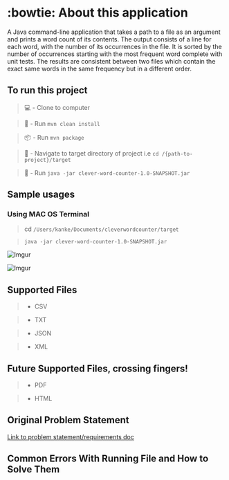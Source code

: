 #  :bowtie: About this application #
A Java command-line application that takes a path to a file as an argument and prints a word count of its contents. The output consists of a line for each word, with the number of its occurrences in the file. It is sorted by the number of occurrences starting with the most frequent word complete with unit tests.
The results are consistent between two files which contain the exact same words in the same frequency but in a different order.

##  To run this project ##

> :computer: -  Clone to computer

> 🧹 -  Run `mvn clean install`

> :package: - Run  `mvn package`

>  🧭 -  Navigate to target directory of project i.e `cd /{path-to-project}/target`

> :runner: -  Run `java -jar clever-word-counter-1.0-SNAPSHOT.jar`

##  Sample usages ##

###  Using MAC OS Terminal ###

> cd `/Users/kanke/Documents/cleverwordcounter/target`

> `java -jar clever-word-counter-1.0-SNAPSHOT.jar`

![Imgur](https://i.imgur.com/jYWZDyY.png)

![Imgur](https://i.imgur.com/6Fxq6ie.png)

##  Supported Files ##

> * CSV

> * TXT

> * JSON

> * XML

##  Future Supported Files, crossing fingers! ##

> * PDF

> * HTML

##  Original Problem Statement ##
[Link to problem statement/requirements doc](https://docs.google.com/document/d/1M-adS6W6YRGPhUmFRmCi3-4l5tYjjJs1I1CTyVorFHg/edit?usp=sharing)

##  Common Errors With Running File and How to Solve Them ##
